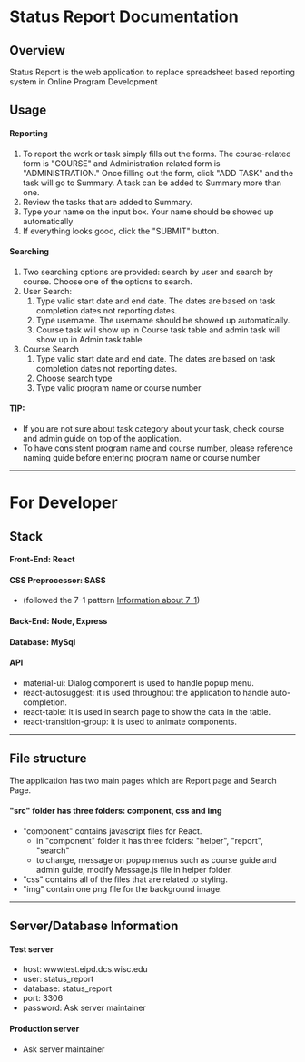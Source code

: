 # Status Report Documentation

## Overview

Status Report is the web application to replace spreadsheet based reporting system in Online Program Development

## Usage

#### Reporting

1.  To report the work or task simply fills out the forms. The course-related form is "COURSE" and Administration related form is "ADMINISTRATION." Once filling out the form, click "ADD TASK" and the task will go to Summary. A task can be added to Summary more than one.
2.  Review the tasks that are added to Summary.
3.  Type your name on the input box. Your name should be showed up automatically
4.  If everything looks good, click the "SUBMIT" button.

#### Searching

1. Two searching options are provided: search by user and search by course. Choose one of the options to search.
2. User Search:
    1.  Type valid start date and end date. The dates are based on task completion dates not reporting dates.
    2.  Type username. The username should be showed up automatically.
    3.  Course task will show up in Course task table and admin task will show up in Admin task table
3. Course Search
    1.  Type valid start date and end date. The dates are based on task completion dates not reporting dates.
    2.  Choose search type
    3.  Type valid program name or course number

#### TIP:

- If you are not sure about task category about your task, check course and admin guide on top of the application.
- To have consistent program name and course number, please reference naming guide before entering program name or course number

---

# For Developer

## Stack

#### Front-End: React

#### CSS Preprocessor: SASS

- (followed the 7-1 pattern [Information about 7-1](https://sass-guidelin.es/#the-7-1-pattern))

#### Back-End: Node, Express

#### Database: MySql

#### API

- material-ui: Dialog component is used to handle popup menu.
- react-autosuggest: it is used throughout the application to handle auto-completion.
- react-table: it is used in search page to show the data in the table.
- react-transition-group: it is used to animate components.

---

## File structure

The application has two main pages which are Report page and Search Page.

#### "src" folder has three folders: component, css and img

- "component" contains javascript files for React.
  - in "component" folder it has three folders: "helper", "report", "search"
  - to change, message on popup menus such as course guide and admin guide, modify Message.js file in helper folder.
- "css" contains all of the files that are related to styling.
- "img" contain one png file for the background image.

---

## Server/Database Information

#### Test server

- host: wwwtest.eipd.dcs.wisc.edu
- user: status_report
- database: status_report
- port: 3306
- password: Ask server maintainer

#### Production server

- Ask server maintainer
